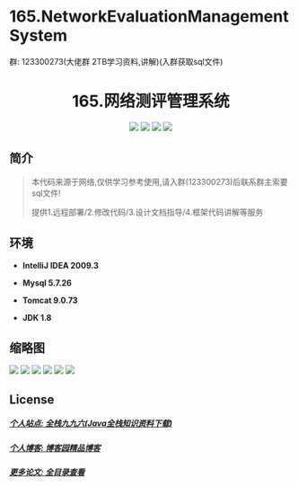 # 165.NetworkEvaluationManagementSystem

<p>群: 123300273(大佬群 2TB学习资料,讲解)(入群获取sql文件)</p>

<p><h1 align="center">165.网络测评管理系统</h1></p>


<p align="center">
	<img src="https://img.shields.io/badge/jdk-1.8-orange.svg"/>
    <img src="https://img.shields.io/badge/spring-5.x-lightgrey.svg"/>
    <img src="https://img.shields.io/badge/springmvc-3.x-blue.svg"/>
    <img src="https://img.shields.io/badge/mybatis-5.x-yellow.svg"/>
</p>

## 简介


> 本代码来源于网络,仅供学习参考使用,请入群(123300273)后联系群主索要sql文件!
>
> 提供1.远程部署/2.修改代码/3.设计文档指导/4.框架代码讲解等服务




## 环境

- <b>IntelliJ IDEA 2009.3</b>

- <b>Mysql 5.7.26</b>

- <b>Tomcat 9.0.73</b>

- <b>JDK 1.8</b>




## 缩略图


![](https://img2022.cnblogs.com/blog/588112/202207/588112-20220716215228080-1741760948.png)
![](https://img2022.cnblogs.com/blog/588112/202207/588112-20220716215233671-1598036900.png)
![](https://img2022.cnblogs.com/blog/588112/202207/588112-20220716215238819-1844090563.png)
![](https://img2022.cnblogs.com/blog/588112/202207/588112-20220716215246448-921444618.png)
![](https://img2022.cnblogs.com/blog/588112/202207/588112-20220716215250398-1972710515.png)
![](https://img2022.cnblogs.com/blog/588112/202207/588112-20220716215256457-8343032.png)



## License

##### [个人站点: 全栈九九六(Java全栈知识资料下载)](https://www.blog996.com/)
##### [个人博客: 博客园精品博客](https://www.cnblogs.com/yysbolg/)
##### [更多论文: 全目录查看](https://www.blog996.com/md/2021-09-22-1632317852192.html)



